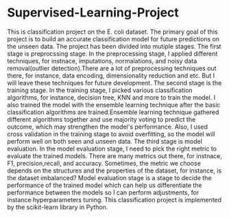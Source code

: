 # Supervised-Learning-Project
This is classification project on the E. coli dataset. The primary goal of this project is to build an accurate classification model for future predictions on the unseen data. The project has been divided into mutiple stages. The first stage is preprocssing stage. In the preprocessing stage, I applied different techniques, for instnace, imputations, normalations, and noisy data removal(outlier detection).There are a lot of preprocessing techniques out there, for instance, data encoding, dimensionality reduction and etc. But I will leave these techniques for future development. The second stage is the training stage. In the training stage, I picked various classification algorithms, for instance, decision tree, KNN and more to train the model. I also trained the model with the ensemble learning technique after the basic classification algorithms are trained.Ensemble learning technique gathered different algorithms together and use majority voting to predict the outcome, which may strengthen the model's performance. Also, I used cross validation in the training stage to avoid overfitting, so the model will perform well on both seen and unseen data. The third stage is model evaluation. In the model evaluation stage, I need to pick the right metric to evaluate the trained models. There are many metrics out there, for instnace, F1, precision,recall, and accuracy. Sometimes, the metric we choose depends on the structures and the properties of the dataset, for instance, is the dataset imbalanced? Model evaluation stage is a stage to decide the performance of the trained model which can help us differentiate the performance between the models so I can perform adjustments, for instance hyperparameters tuning. This classification project is implemented by the scikit-learn library in Python.
